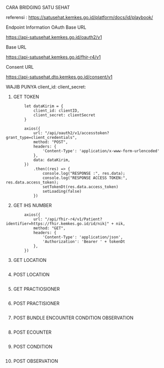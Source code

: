 CARA BRIDGING SATU SEHAT

referensi :
https://satusehat.kemkes.go.id/platform/docs/id/playbook/

Endpoint Information
OAuth Base URL

https://api-satusehat.kemkes.go.id/oauth2/v1

Base URL

https://api-satusehat.kemkes.go.id/fhir-r4/v1

Consent URL

https://api-satusehat.dto.kemkes.go.id/consent/v1

WAJIB PUNYA
client_id: <client-id>
client_secret: <client-secret>

1.  GET TOKEN

```
        let dataKirim = {
            client_id: clientID,
            client_secret: clientSecret
        }

        axios({
            url: "/api/oauth2/v1/accesstoken?grant_type=client_credentials",
            method: "POST",
            headers: {
                'Content-Type': 'application/x-www-form-urlencoded'
            },
            data: dataKirim,
        })
            .then((res) => {
                console.log("RESPONSE :", res.data);
                console.log("RESPONSE ACCESS TOKEN:", res.data.access_token);
                setTokenDt(res.data.access_token)
                setLoading(false)
            })
```

2. GET IHS NUMBER

```
        axios({
            url: "/api/fhir-r4/v1/Patient?identifier=https://fhir.kemkes.go.id/id/nik|" + nik,
            method: "GET",
            headers: {
                'Content-Type': 'application/json',
                'Authorization': 'Bearer ' + tokenDt
            },
        })
```

3. GET LOCATION

```

```

4. POST LOCATION

```

```

5. GET PRACTIOSIONER

```

```

6. POST PRACTISIONER

```

```

7. POST BUNDLE ENCOUNTER CONDITION OBSERVATION

```

```

8. POST ECOUNTER

```

```

9. POST CONDITION

```

```

10. POST OBSERVATION

```

```
